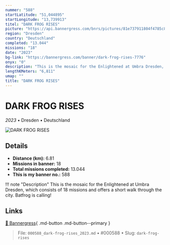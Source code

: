 ```yaml
---
nummer: "588"
startLatitude: "51,044895"
startLongitude: "13,739913"
titel: "DARK FROG RISES"
picture: "https://api.bannergress.com/bnrs/pictures/81e737911804f4785c856eac86305ba1"
region: "Dresden"
country: "Deutschland"
completed: "13.044"
missions: "18"
date: "2023"
bg-link: "https://bannergress.com/banner/dark-frog-rises-7776"
onyx: "0"
description: "This is the mosaic for the Enlightened at Umbra Dresden, which consists of 18 missions and offers a short walk through the city.\nBatfrog is calling!"
lengthKMeters: "6,811"
umap: ""
title: "DARK FROG RISES"
---
```

# DARK FROG RISES

*2023* • Dresden • Deutschland

![DARK FROG RISES](https://api.bannergress.com/bnrs/pictures/81e737911804f4785c856eac86305ba1)

## Details
- **Distance (km):** 6.81
- **Missions in banner:** 18
- **Total missions completed:** 13.044
- **This is my banner no.:** 588


!!! note "Description"
    This is the mosaic for the Enlightened at Umbra Dresden, which consists of 18 missions and offers a short walk through the city.
Batfrog is calling!



## Links
[🔗 Bannergress](https://bannergress.com/banner/dark-frog-rises-7776){ .md-button .md-button--primary }



> File: `000588_dark-frog-rises_2023.md` • #000588 • Slug: `dark-frog-rises`
